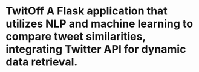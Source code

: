 # TwitOff A Flask application that utilizes NLP and machine learning to compare tweet similarities, integrating Twitter API for dynamic data retrieval.
